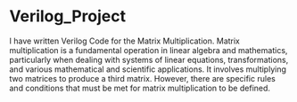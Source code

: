 # Verilog_Project
I have written Verilog Code for the Matrix Multiplication.
Matrix multiplication is a fundamental operation in linear algebra and mathematics, particularly when dealing with systems of linear equations, transformations, and various mathematical and scientific applications. It involves multiplying two matrices to produce a third matrix. However, there are specific rules and conditions that must be met for matrix multiplication to be defined.
